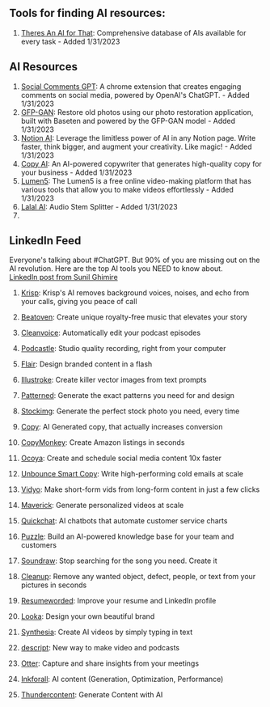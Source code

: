 ## Tools for finding AI resources:

1. [Theres An AI for That](https://theresanaiforthat.com/): Comprehensive database of AIs available for every task - Added 1/31/2023

## AI Resources

1. [Social Comments GPT](https://social-comments-gpt.com/): A chrome extension that creates engaging comments on social media, powered by OpenAI's ChatGPT. - Added 1/31/2023
2. [GFP-GAN](https://app.baseten.co/apps/QPp4nPE/operator_views/RqgOnqV): 
Restore old photos using our photo restoration application, built with Baseten and powered by the GFP-GAN model - Added 1/31/2023
3. [Notion AI](https://www.notion.so/product/ai): Leverage the limitless power of AI in any Notion page. Write faster, think bigger, and augment your creativity. Like magic! - Added 1/31/2023
4. [Copy AI](https://www.copy.ai/): An AI-powered copywriter that generates high-quality copy for your business - Added 1/31/2023
5. [Lumen5](https://lumen5.com/): The Lumen5 is a free online video-making platform that has various tools that allow you to make videos effortlessly - Added 1/31/2023
6. [Lalal AI](https://www.lalal.ai/): Audio Stem Splitter - Added 1/31/2023
7. 



## LinkedIn Feed 
Everyone's talking about #ChatGPT. But 90% of you are missing out on the AI revolution. Here are the top AI tools you NEED to know about.  
[LinkedIn post from Sunil Ghimire](https://www.linkedin.com/posts/ghimiresunil_chatgpt-activity-7021128204388057088-0jf5)  

1. [Krisp](https://krisp.ai/): Krisp's AI removes background voices, noises, and echo from your calls, giving you peace of call  

2. [Beatoven](https://www.beatoven.ai/): Create unique royalty-free music that elevates your story  

3. [Cleanvoice](https://cleanvoice.ai/): Automatically edit your podcast episodes  

4. [Podcastle](https://podcastle.ai/): Studio quality recording, right from your computer  

5. [Flair](https://flair.ai/): Design branded content in a flash  

6. [Illustroke](https://illustroke.com/): Create killer vector images from text prompts  

7. [Patterned](https://www.patterned.ai/): Generate the exact patterns you need for and design  

8. [Stockimg](https://stockimg.ai/): Generate the perfect stock photo you need, every time  

9. [Copy](https://www.copy.ai/): AI Generated copy, that actually increases conversion  

10. [CopyMonkey](http://copymonkey.ai/): Create Amazon listings in seconds  

11. [Ocoya](https://www.ocoya.com/): Create and schedule social media content 10x faster  

12. [Unbounce Smart Copy](https://unbounce.com/): Write high-performing cold emails at scale  

13. [Vidyo](https://vidyo.ai/): Make short-form vids from long-form content in just a few clicks  

14. [Maverick](https://www.trymaverick.com/): Generate personalized videos at scale  

15. [Quickchat](https://www.quickchat.ai/): AI chatbots that automate customer service charts  

16. [Puzzle](https://www.puzzlelabs.ai/): Build an AI-powered knowledge base for your team and customers  

17. [Soundraw](https://soundraw.io/): Stop searching for the song you need. Create it  

18. [Cleanup](https://cleanup.pictures/): Remove any wanted object, defect, people, or text from your pictures in seconds  

19. [Resumeworded](https://www.resumeworded.com/): Improve your resume and LinkedIn profile  

20. [Looka](https://looka.com/): Design your own beautiful brand  

21. [Synthesia](https://www.synthesia.io/): Create AI videos by simply typing in text  

22. [descript](https://www.descript.com/home-3): New way to make video and podcasts  

23. [Otter](https://otter.ai/): Capture and share insights from your meetings  

24. [Inkforall](https://inkforall.com/): AI content (Generation, Optimization, Performance)  

25. [Thundercontent](https://thundercontent.com/): Generate Content with AI  
